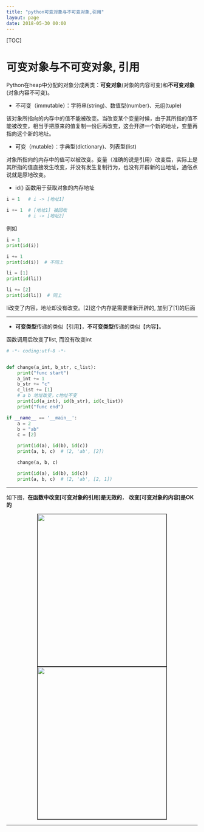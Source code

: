```yaml
---
title: "python可变对象与不可变对象,引用"
layout: page
date: 2018-05-30 00:00
---
```


[TOC]

# 可变对象与不可变对象, 引用

Python在heap中分配的对象分成两类：**可变对象**(对象的内容可变)和**不可变对象**(对象内容不可变)。

* 不可变（immutable）：字符串(string)、数值型(number)、元组(tuple)

该对象所指向的内存中的值不能被改变。当改变某个变量时候，由于其所指的值不能被改变，相当于把原来的值复制一份后再改变，这会开辟一个新的地址，变量再指向这个新的地址。

* 可变（mutable）：字典型(dictionary)、列表型(list)

对象所指向的内存中的值可以被改变。变量（准确的说是引用）改变后，实际上是其所指的值直接发生改变，并没有发生复制行为，也没有开辟新的出地址，通俗点说就是原地改变。

* id() 函数用于获取对象的内存地址

```python
i = 1   # i -> [地址1]

i += 1  # [地址1] 被回收
        # i -> [地址2]
```

例如

```python
i = 1
print(id(i))

i += 1
print(id(i))  # 不同上

li = [1]
print(id(li))

li += [2]
print(id(li))  # 同上
```

li改变了内容，地址却没有改变。[2]这个内存是需要重新开辟的, 加到了[1]的后面

---

* **可变类型**传递的类似【引用】，**不可变类型**传递的类似【内容】。

函数调用后改变了list, 而没有改变int

```python
# -*- coding:utf-8 -*-


def change(a_int, b_str, c_list):
    print("func start")
    a_int += 1
    b_str += "c"
    c_list += [1]
    # a b 地址改变，c地址不变
    print(id(a_int), id(b_str), id(c_list))
    print("func end")

if __name__ == '__main__':
    a = 2
    b = "ab"
    c = [2]

    print(id(a), id(b), id(c))
    print(a, b, c)  # (2, 'ab', [2])

    change(a, b, c)

    print(id(a), id(b), id(c))
    print(a, b, c)  # (2, 'ab', [2, 1])

```

---

如下图，**在函数中改变[可变对象的引用]是无效的**， **改变[可变对象的内容]是OK的**

<div align="center">
<img  style="border:1px solid #000;"  src="https://raw.githubusercontent.com/doctording/sword_at_offer/master/imgs/py_01.png"
height="400" width="340" >
<img style="border:1px solid #000;"   src="https://raw.githubusercontent.com/doctording/sword_at_offer/master/imgs/py_02.png" height="400" width="340" >
</div>

---